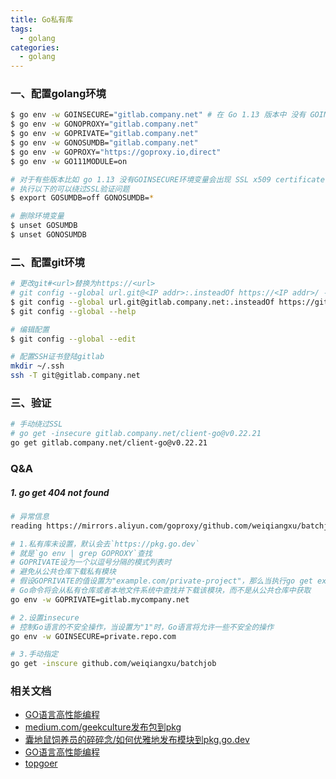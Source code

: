 ```yaml
---
title: Go私有库
tags:
  - golang
categories:
  - golang
---
```


### 一、配置golang环境

``` bash
$ go env -w GOINSECURE="gitlab.company.net" # 在 Go 1.13 版本中 没有 GOINSECURE 环境变量
$ go env -w GONOPROXY="gitlab.company.net"
$ go env -w GOPRIVATE="gitlab.company.net"
$ go env -w GONOSUMDB="gitlab.company.net"
$ go env -w GOPROXY="https://goproxy.io,direct"
$ go env -w GO111MODULE=on
```

``` bash
# 对于有些版本比如 go 1.13 没有GOINSECURE环境变量会出现 SSL x509 certificate signed by unknown authority
# 执行以下的可以绕过SSL验证问题
$ export GOSUMDB=off GONOSUMDB=*

# 删除环境变量
$ unset GOSUMDB
$ unset GONOSUMDB
```

### 二、配置git环境

``` bash
# 更改git#<url>替换为https://<url>
# git config --global url.git@<IP addr>:.insteadOf https://<IP addr>/ --replace-all
$ git config --global url.git@gitlab.company.net:.insteadOf https://gitlab.company.net/
$ git config --global --help

# 编辑配置
$ git config --global --edit

# 配置SSH证书登陆gitlab
mkdir ~/.ssh
ssh -T git@gitlab.company.net
```

### 三、验证

``` bash
# 手动绕过SSL 
# go get -insecure gitlab.company.net/client-go@v0.22.21
go get gitlab.company.net/client-go@v0.22.21
```


### Q&A

##### 1. go get 404 not found

``` bash
# 异常信息
reading https://mirrors.aliyun.com/goproxy/github.com/weiqiangxu/batchjob/@v/list: 404 Not Found

# 1.私有库未设置，默认会去`https://pkg.go.dev`
# 就是`go env | grep GOPROXY`查找
# GOPRIVATE设为一个以逗号分隔的模式列表时
# 避免从公共仓库下载私有模块
# 假设GOPRIVATE的值设置为"example.com/private-project"，那么当执行go get example.com/private-project时
# Go命令将会从私有仓库或者本地文件系统中查找并下载该模块，而不是从公共仓库中获取
go env -w GOPRIVATE=gitlab.mycompany.net

# 2.设置insecure
# 控制Go语言的不安全操作，当设置为"1"时，Go语言将允许一些不安全的操作
go env -w GOINSECURE=private.repo.com

# 3.手动指定
go get -inscure github.com/weiqiangxu/batchjob
```


### 相关文档

- [GO语言高性能编程](https://geektutu.com/post/high-performance-go.html)
- [medium.com/geekculture发布包到pkg](https://medium.com/geekculture/release-your-go-package-on-pkg-go-dev-886ec42fbc77)
- [囊地鼠饲养员的碎碎念/如何优雅地发布模块到pkg.go.dev](https://blog.golang.im/how-to-release-go-module/)
- [GO语言高性能编程](https://geektutu.com/post/high-performance-go.html)
- [topgoer](https://www.topgoer.com/)